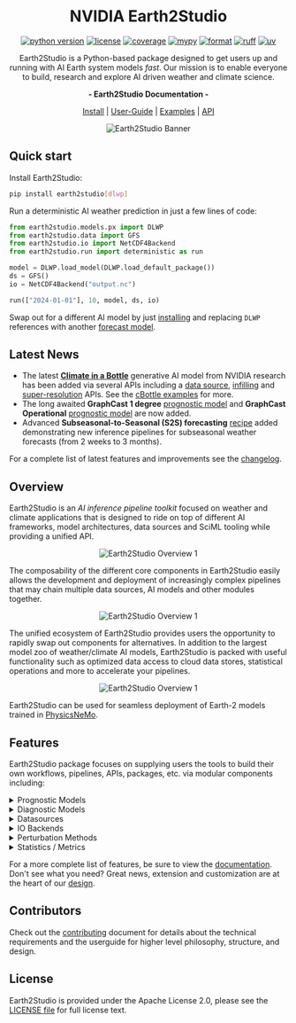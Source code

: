 <!-- markdownlint-disable MD002 MD033 MD041 MD053 -->
<div align="center">

# NVIDIA Earth2Studio

[![python version][e2studio_python_img]][e2studio_python_url]
[![license][e2studio_license_img]][e2studio_license_url]
[![coverage][e2studio_cov_img]][e2studio_cov_url]
[![mypy][e2studio_mypy_img]][e2studio_mypy_url]
[![format][e2studio_format_img]][e2studio_format_url]
[![ruff][e2studio_ruff_img]][e2studio_ruff_url]
[![uv][e2studio_uv_img]][e2studio_uv_url]

Earth2Studio is a Python-based package designed to get users up and running
with AI Earth system models *fast*.
Our mission is to enable everyone to build, research and explore AI driven weather and
climate science.

<!-- markdownlint-disable MD036 -->
**- Earth2Studio Documentation -**
<!-- markdownlint-enable MD036 -->

[Install][e2studio_install_url] | [User-Guide][e2studio_userguide_url] |
[Examples][e2studio_examples_url] | [API][e2studio_api_url]

![Earth2Studio Banner](https://huggingface.co/datasets/NickGeneva/Earth2StudioAssets/raw/main/0.2.0/earth2studio_feature_banner.png?id=1)

</div>

## Quick start

Install Earth2Studio:

```bash
pip install earth2studio[dlwp]
```

Run a deterministic AI weather prediction in just a few lines of code:

```python
from earth2studio.models.px import DLWP
from earth2studio.data import GFS
from earth2studio.io import NetCDF4Backend
from earth2studio.run import deterministic as run

model = DLWP.load_model(DLWP.load_default_package())
ds = GFS()
io = NetCDF4Backend("output.nc")

run(["2024-01-01"], 10, model, ds, io)
```

Swap out for a different AI model by just [installing](https://nvidia.github.io/earth2studio/userguide/about/install.html#prognostics)
and replacing `DLWP` references with another [forecast model][e2studio_px_api].

## Latest News

- The latest [**Climate in a Bottle**](https://blogs.nvidia.com/blog/earth2-generative-ai-foundation-model-global-climate-kilometer-scale-resolution/)
    generative AI model from NVIDIA research has been
    added via several APIs including a [data source](https://nvidia.github.io/earth2studio/modules/generated/data/earth2studio.data.CBottle3D.html),
    [infilling](https://nvidia.github.io/earth2studio/modules/generated/models/dx/earth2studio.models.dx.CBottleInfill.html)
    and [super-resolution](https://nvidia.github.io/earth2studio/modules/generated/models/dx/earth2studio.models.dx.CBottleSR.html)
    APIs. See the [cBottle examples](https://nvidia.github.io/earth2studio/examples/index.html)
    for more.
- The long awaited **GraphCast 1 degree** [prognostic model](https://nvidia.github.io/earth2studio/modules/generated/models/px/earth2studio.models.px.GraphCastSmall.html)
    and **GraphCast Operational** [prognostic model](https://nvidia.github.io/earth2studio/modules/generated/models/px/earth2studio.models.px.GraphCastOperational.html)
    are now added.
- Advanced **Subseasonal-to-Seasonal (S2S) forecasting** [recipe](./recipes/s2s/)
    added demonstrating new inference pipelines for subseasonal weather forecasts (from
    2 weeks to 3 months).

For a complete list of latest features and improvements see the [changelog](./CHANGELOG.md).

## Overview

Earth2Studio is an *AI inference pipeline toolkit* focused on weather and climate
applications that is designed to ride on top of different AI frameworks, model
architectures, data sources and SciML tooling while providing a unified API.

<div align="center">

![Earth2Studio Overview 1](https://huggingface.co/datasets/NickGeneva/Earth2StudioAssets/resolve/main/0.9.0/earth2studio-readme-overview-1.png?id=1)

</div>

The composability of the different core components in Earth2Studio easily allows the
development and deployment of increasingly complex pipelines that may chain multiple
data sources, AI models and other modules together.

<div align="center">

![Earth2Studio Overview 1](https://huggingface.co/datasets/NickGeneva/Earth2StudioAssets/resolve/main/0.9.0/earth2studio-readme-overview-2.png?id=1)

</div>

The unified ecosystem of Earth2Studio provides users the opportunity to rapidly
swap out components for alternatives.
In addition to the largest model zoo of weather/climate AI models, Earth2Studio is
packed with useful functionality such as optimized data access to cloud data stores,
statistical operations and more to accelerate your pipelines.

<div align="center">

![Earth2Studio Overview 1](https://huggingface.co/datasets/NickGeneva/Earth2StudioAssets/resolve/main/0.9.0/earth2studio-readme-overview-3.webp?id=1)

</div>

Earth2Studio can be used for seamless deployment of Earth-2 models trained in
[PhysicsNeMo][physicsnemo_repo_url].

## Features

Earth2Studio package focuses on supplying users the tools to build their own
workflows, pipelines, APIs, packages, etc. via modular components including:

<details>
<summary>Prognostic Models</summary>

[Prognostic models][e2studio_px_url]
    in Earth2Studio perform time integration, taking atmospheric fields at a specific
    time and auto-regressively predicting the same fields into the future (typically 6
    hours per step), enabling both single time-step predictions and extended time-series
    forecasting.

Earth2Studio maintains the largest collection of pre-trained state-of-the-art AI
    weather/climate models ranging from global forecast models to regional specialized
    models, covering various resolutions, architectures, and forecasting capabilities to
    suit different computational and accuracy requirements.

Available models include but are not limited to:

| Model | Resolution | Architecture | Time Step | Coverage |
|-------|------------|--------------|-----------|----------|
| GraphCast Small | 1.0° | Graph Neural Network | 6h | Global |
| GraphCast Operational | 0.25° | Graph Neural Network | 6h | Global |
| Pangu 3hr | 0.25° | Transformer | 3h | Global |
| Pangu 6hr | 0.25° | Transformer | 6h | Global |
| Pangu 24hr | 0.25° | Transformer | 24h | Global |
| Aurora | 0.25° | Transformer | 6h | Global |
| FuXi | 0.25° | Transformer | 6h | Global |
| AIFS | 0.25° | Transformer | 6h | Global |
| AIFS Ensemble | 0.25° | Transformer Ensemble | 6h | Global |
| StormCast | 3km | Diffusion + Regression | 1h | Regional (US) |
| SFNO | 0.25° | Neural Operator | 6h | Global |
| DLESyM | 0.25° | Convolutional | 6h | Global |

For a complete list, see the [prognostic model API docs][e2studio_px_api].

</details>

<details>
<summary>Diagnostic Models</summary>

[Diagnostic models][e2studio_dx_url] in Earth2Studio perform time-independent
    transformations, typically taking geospatial fields at a specific time and
    predicting new derived quantities without performing time integration enabling users
    to build pipelines to predict specific quantities of interest that may not be
    provided by forecasting models.

Earth2Studio contains a growing collection of specialized diagnostic models for
    various phenomena including precipitation prediction, tropical cyclone tracking,
    solar radiation estimation, wind gust forecasting, and more.

Available diagnostics include but are not limited to:

| Model | Resolution | Architecture | Coverage | Output |
|-------|------------|--------------|----------|--------|
| PrecipitationAFNO | 0.25° | Neural Operator  | Global | Total precipitation |
| SolarRadiationAFNO1H | 0.25° | Neural Operator  | Global | Surface solar radiation |
| WindgustAFNO | 0.25° | AFNO | Global | Maximum wind gust |
| TCTrackerVitart | 0.25° | Algorithmic | Global | TC tracks & properties |
| CBottleInfill | 100km | Diffusion | Global | Global climate sample |
| CBottleSR | 5km | Diffusion | Regional / Global | High-res climate |
| CorrDiff | Variable | Diffusion | Regional | Fine-scale weather |
| CorrDiffTaiwan | 2km | Diffusion | Regional (Taiwan) | Taiwan fine-scale weather |

For a complete list, see the [diagnostic model API docs][e2studio_dx_api].

</details>

<details>
<summary>Datasources</summary>

[Data sources][e2studio_data_url]
    in Earth2Studio provide a standardized API for accessing weather and climate
    datasets from various providers (numerical models, data assimilation results, and
    AI-generated data), enabling seamless integration of initial conditions for model
    inference and validation data for scoring across different data formats and storage
    systems.

Earth2Studio includes data sources ranging from operational weather models (GFS, HRRR,
    IFS) and reanalysis datasets (ERA5 via ARCO, CDS) to AI-generated climate data
    (cBottle) and local file systems. Fetching data is just plain easy, Earth2Studio
    handles the complicated parts giving the users an easy to use Xarray data array of
    requested data under a shared package wide [vocabulary][e2studio_lex_url] and
    coordinate system.

Available data sources include but are not limited to:

| Data Source | Type | Resolution | Coverage | Data Format |
|-------------|------|------------|----------|-------------|
| GFS | Operational | 0.25° | Global | GRIB2 |
| GFS_FX | Forecast | 0.25° | Global | GRIB2 |
| HRRR | Operational | 3km | Regional (US) | GRIB2 |
| HRRR_FX | Forecast | 3km | Regional (US) | GRIB2 |
| ARCO ERA5 | Reanalysis | 0.25° | Global | Zarr |
| CDS | Reanalysis | 0.25° | Global | NetCDF |
| IFS | Operational | 0.25° | Global | GRIB2 |
| NCAR_ERA5 | Reanalysis | 0.25° | Global | NetCDF |
| WeatherBench2 | Reanalysis | 0.25° | Global | Zarr |
| GEFS_FX | Ensemble Forecast | 0.25° | Global | GRIB2 |
| IMERG | Precipitation | 0.1° | Global | NetCDF |
| CBottle3D | AI Generated | 100km | Global | HEALPix |

For a complete list, see the [data source API docs][e2studio_data_api].

</details>

<details>
<summary>IO Backends</summary>

[IO backends][e2studio_io_url] in
    Earth2Studio provides a standardized interface for writing and storing
    pipeline outputs across different file formats and storage systems enabling users
    to store inference outputs for later processing.

Earth2Studio includes IO backends ranging from traditional scientific formats (NetCDF)
    and modern cloud-optimized formats (Zarr) to in-memory storage backends.

Available IO backends include:

| IO Backend | Format | Features | Location |
|------------|--------|----------|----------|
| ZarrBackend | Zarr | Compression, Chunking | In-Memory/Local |
| AsyncZarrBackend | Zarr | Async writes, Parallel I/O | In-Memory/Local/Remote |
| NetCDF4Backend | NetCDF4 | CF-compliant, Metadata | In-Memory/Local |
| XarrayBackend | Xarray Dataset | Rich metadata, Analysis-ready | In-Memory |
| KVBackend | Key-Value| Fast Temporary Access | In-Memory |

For a complete list, see the [IO API docs][e2studio_io_api].

</details>

<details>
<summary>Perturbation Methods</summary>

[Perturbation methods][e2studio_pb_url]
    in Earth2Studio provide a standardized interface for adding noise
    to data arrays, typically enabling the creation of ensembling forecast pipelines
    that capture uncertainty in weather and climate predictions.

Available perturbations include but are not limited to:

| Perturbation Method | Type | Spatial Correlation | Temporal Correlation |
|---------------------|------|-------------------|---------------------|
| Gaussian | Noise | None | None |
| Correlated SphericalGaussian | Noise | Spherical | AR(1) process |
| Spherical Gaussian | Noise | Spherical (Matern) | None |
| Brown | Noise | 2D Fourier | None |
| Bred Vector | Dynamical | Model-dependent | Model-dependent |
| Hemispheric Centred Bred Vector | Dynamical | Hemispheric | Model-dependent |

For a complete list, see the [perturbations API docs][e2studio_pb_url].

</details>

<details>
<summary>Statistics / Metrics</summary>

[Statistics and metrics][e2studio_stat_url]
    in Earth2Studio provide operations typically useful for in-pipeline evaluation of
    forecast performance across different dimensions (spatial, temporal, ensemble)
    through various statistical measures including error metrics, correlation
    coefficients, and ensemble verification statistics.

Available operations include but are not limited to:

| Statistic | Type | Application |
|-----------|------|-------------|
| RMSE | Error Metric | Forecast accuracy |
| ACC | Correlation | Pattern correlation |
| CRPS | Ensemble Metric | Probabilistic skill |
| Rank Histogram | Ensemble Metric | Ensemble reliability |
| Standard Deviation | Moment | Spread measure |
| Spread-Skill Ratio | Ensemble Metric | Ensemble calibration |

For a complete list, see the [statistics API docs][e2studio_stat_api].

</details>

For a more complete list of features, be sure to view the [documentation][e2studio_docs_url].
Don't see what you need?
Great news, extension and customization are at the heart of our [design][e2studio_customization_url].

## Contributors

Check out the [contributing](CONTRIBUTING.md) document for details about the technical
requirements and the userguide for higher level philosophy, structure, and design.

## License

Earth2Studio is provided under the Apache License 2.0, please see the
[LICENSE file][e2studio_license_url] for full license text.

<!-- Badge links -->

[e2studio_python_img]: https://img.shields.io/badge/Python-3.11%20|%203.12%20|%203.13-blue?style=flat-square&logo=python
[e2studio_license_img]: https://img.shields.io/badge/License-Apache%202.0-green?style=flat-square
[e2studio_format_img]: https://img.shields.io/badge/Code%20Style-Black-black?style=flat-square
[e2studio_mypy_img]: https://img.shields.io/badge/mypy-Checked-blue?style=flat-square&labelColor=grey
[e2studio_cov_img]: https://img.shields.io/codecov/c/github/nickgeneva/earth2studio?style=flat-square&logo=codecov
[e2studio_ruff_img]: https://img.shields.io/endpoint?url=https://raw.githubusercontent.com/astral-sh/ruff/main/assets/badge/v2.json&style=flat-square
[e2studio_uv_img]: https://img.shields.io/endpoint?url=https%3A%2F%2Fraw.githubusercontent.com%2Fastral-sh%2Fuv%2Fmain%2Fassets%2Fbadge%2Fv0.json&style=flat-square

[e2studio_python_url]: https://www.python.org/downloads/
[e2studio_license_url]: ./LICENSE
[e2studio_format_url]: https://github.com/psf/black
[e2studio_cov_url]: ./test/
[e2studio_mypy_url]: https://mypy-lang.org/
[e2studio_ruff_url]: https://github.com/astral-sh/ruff
[e2studio_uv_url]: https://github.com/astral-sh/uv

<!-- Doc links -->
[e2studio_docs_url]: https://nvidia.github.io/earth2studio/
[e2studio_install_url]: https://nvidia.github.io/earth2studio/userguide/about/install.html
[e2studio_userguide_url]: https://nvidia.github.io/earth2studio/userguide/
[e2studio_examples_url]: https://nvidia.github.io/earth2studio/examples/
[e2studio_api_url]: https://nvidia.github.io/earth2studio/modules/
[e2studio_customization_url]: https://nvidia.github.io/earth2studio/examples/extend/index.html
[e2studio_px_url]: https://nvidia.github.io/earth2studio/userguide/components/prognostic.html
[e2studio_px_api]: https://nvidia.github.io/earth2studio/modules/models.html#earth2studio-models-px-prognostic
[e2studio_dx_url]: https://nvidia.github.io/earth2studio/userguide/components/diagnostic.html
[e2studio_dx_api]: https://nvidia.github.io/earth2studio/modules/models.html#earth2studio-models-dx-diagnostic
[e2studio_data_url]: https://nvidia.github.io/earth2studio/userguide/components/datasources.html
[e2studio_data_api]: https://nvidia.github.io/earth2studio/modules/datasources.html
[e2studio_io_url]: https://nvidia.github.io/earth2studio/userguide/components/io.html
[e2studio_io_api]: https://nvidia.github.io/earth2studio/modules/io.html
[e2studio_pb_url]: https://nvidia.github.io/earth2studio/userguide/components/perturbation.html
[e2studio_pb_api]: https://nvidia.github.io/earth2studio/modules/perturbation.html
[e2studio_stat_url]: https://nvidia.github.io/earth2studio/userguide/components/statistics.html
[e2studio_stat_api]: https://nvidia.github.io/earth2studio/modules/statistics.html
[e2studio_lex_url]: https://nvidia.github.io/earth2studio/userguide/advanced/lexicon.html

<!-- Misc links -->
[physicsnemo_repo_url]: https://github.com/NVIDIA/physicsnemo
